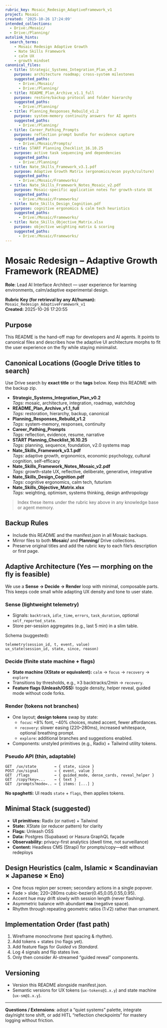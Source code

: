 ```yaml
---
rubric_key: Mosaic_Redesign_AdaptiveFramework_v1
project: Mosaic
created: '2025-10-26 17:24:09'
intended_collections:
  - Drive:/Mosaic/
  - Drive:/Planning/
autolink_hints:
  search_terms:
    - Mosaic Redesign Adaptive Growth
    - Nate Skills Framework
    - calm UX
    - growth mindset
canonical_files:
  - title: Strategic_Systems_Integration_Plan_v0.2
    purpose: architecture roadmap; cross-system milestones
    suggested_paths:
      - Drive:/Mosaic/
      - Drive:/Planning/
  - title: README_Plan_Archive_v1.1_full
    purpose: restore/backup protocol and folder hierarchy
    suggested_paths:
      - Drive:/Planning/
  - title: Planning_Responses_Rebuild_v1.2
    purpose: system-memory continuity answers for AI agents
    suggested_paths:
      - Drive:/Planning/
  - title: Career_Pathing_Prompts
    purpose: reflection prompt bundle for evidence capture
    suggested_paths:
      - Drive:/Mosaic/Prompts/
  - title: START Planning_Checklist_16.10.25
    purpose: active task sequencing and dependencies
    suggested_paths:
      - Drive:/Planning/
  - title: Nate_Skills_Framework_v3.1.pdf
    purpose: Adaptive Growth Matrix (ergonomics/econ psych/culture)
    suggested_paths:
      - Drive:/Mosaic/Frameworks/
  - title: Nate_Skills_Framework_Notes_Mosaic_v2.pdf
    purpose: Mosaic-specific application notes for growth-state UX
    suggested_paths:
      - Drive:/Mosaic/Frameworks/
  - title: Nate_Skills_Design_Cognition.pdf
    purpose: cognitive ergonomics & calm tech heuristics
    suggested_paths:
      - Drive:/Mosaic/Frameworks/
  - title: Nate_Skills_Objective_Matrix.xlsx
    purpose: objective weighting matrix & scoring
    suggested_paths:
      - Drive:/Mosaic/Frameworks/
---
```

# Mosaic Redesign – Adaptive Growth Framework (README)
**Role**: Lead AI Interface Architect — user experience for learning environments, calm/adaptive experimental design.

**Rubric Key (for retrieval by any AI/human):** `Mosaic_Redesign_AdaptiveFramework_v1`  
**Created:** 2025-10-26 17:20:55

## Purpose
This README is the hand-off map for developers and AI agents. It points to canonical files and describes how the adaptive UI architecture morphs to fit the user experience on the fly while staying minimalist.

## Canonical Locations (Google Drive titles to search)
Use Drive search by **exact title** or the **tags** below. Keep this README with the backup zip.

- **Strategic_Systems_Integration_Plan_v0.2**  
  *Tags:* mosaic, architecture, integration, roadmap, watchdog
- **README_Plan_Archive_v1.1_full**  
  *Tags:* restoration, hierarchy, backup, canonical
- **Planning_Responses_Rebuild_v1.2**  
  *Tags:* system-memory, responses, continuity
- **Career_Pathing_Prompts**  
  *Tags:* reflection, evidence, resume, narrative
- **START Planning_Checklist_16.10.25**  
  *Tags:* planning, sequence, foundation, v2.0 systems map
- **Nate_Skills_Framework_v3.1.pdf**  
  *Tags:* adaptive growth, ergonomics, economic psychology, cultural cognition, self-efficacy
- **Nate_Skills_Framework_Notes_Mosaic_v2.pdf**  
  *Tags:* growth-state UX, reflective, deliberate, generative, integrative
- **Nate_Skills_Design_Cognition.pdf**  
  *Tags:* cognitive ergonomics, calm tech, futurism
- **Nate_Skills_Objective_Matrix.xlsx**  
  *Tags:* weighting, optimism, systems thinking, design anthropology

> Index these items under the rubric key above in any knowledge base or agent memory.

## Backup Rules
- Include this README and the manifest.json in all Mosaic backups.
- Mirror files to both **Mosaic/** and **Planning/** Drive collections.
- Preserve original titles and add the rubric key to each file’s description or first page.

## Adaptive Architecture (Yes — morphing on the fly is feasible)
We use a **Sense → Decide → Render** loop with minimal, composable parts. This keeps code small while adapting UX density and tone to user state.

### Sense (lightweight telemetry)
- Signals: `backtrack`, `idle_time`, `errors`, `task_duration`, optional `self_reported_state`.
- Store per-session aggregates (e.g., last 5 min) in a slim table.

Schema (suggested):

```
telemetry(session_id, t, event, value)
ux_state(session_id, state, since, reason)
```

### Decide (finite state machine + flags)
- **State machine (XState or equivalent):** `calm` → `focus` → `recovery` → `explore`  
- Transitions by thresholds, e.g., ≥3 backtracks/2min → `recovery`.
- **Feature flags (Unleash/OSS):** toggle density, helper reveal, guided mode without code forks.

### Render (tokens not branches)
- One layout; **design tokens** swap by state:
  - `focus`: +8% font, −40% choices, muted accent, fewer affordances.
  - `recovery`: slower easing (220–280ms), increased whitespace, optional breathing prompt.
  - `explore`: additional branches and suggestions enabled.
- Components: unstyled primitives (e.g., Radix) + Tailwind utility tokens.

### Pseudo API (thin, adaptable)
```
GET  /ux/state        → { state, since }
POST /ux/signal       → { event, value }
GET  /flags           → { guided_mode, dense_cards, reveal_helper }
GET  /copy?key=...    → { text }
GET  /prompts?mode=.. → { items: [...] }
```
**No spaghetti:** UI reads `state` + `flags`, then applies tokens.

## Minimal Stack (suggested)
- **UI primitives:** Radix (or native) + Tailwind
- **State:** XState (or reducer pattern) for clarity
- **Flags:** Unleash OSS
- **Data:** Postgres (Supabase) or Hasura GraphQL façade
- **Observability:** privacy-first analytics (dwell time, not surveillance)
- **Content:** Headless CMS (Strapi) for prompts/copy—edit without redeploys

## Design Heuristics (calm, Islamic × Scandinavian × Japanese × Eno)
- One focus region per screen; secondary actions in a single popover.
- Fade > slide; 220–280ms cubic-bezier(0.45,0.05,0.55,0.95).
- Accent hue may drift slowly with session length (never flashing).
- Asymmetric balance with abundant **ma** (negative space).
- Rhythm through repeating geometric ratios (1:√2) rather than ornament.

## Implementation Order (fast path)
1. Wireframe monochrome (test spacing & rhythm).  
2. Add tokens + states (no flags yet).  
3. Add feature flags for *Guided vs Standard*.  
4. Log 4 signals and flip states live.  
5. Only then consider AI-streamed “guided reveal” components.

## Versioning
- Version this README alongside manifest.json.
- Semantic versions for UX tokens (`ux-tokens@1.x.y`) and state machine (`ux-sm@1.x.y`).

---
**Questions / Extensions**: adopt a “quiet systems” palette, integrate day/night tone shift, or add HITL “reflection checkpoints” for mastery logging without friction.



<!-- JSON-LD for agent auto-attach -->
<script type="application/ld+json">
{
  "@context": "https://schema.org",
  "@type": "CreativeWork",
  "name": "Mosaic Redesign \u2013 Adaptive Growth Framework README",
  "identifier": "Mosaic_Redesign_AdaptiveFramework_v1",
  "dateCreated": "2025-10-26 17:24:09",
  "about": [
    "Adaptive Growth Matrix",
    "Calm UX",
    "Ergonomics",
    "Economic Psychology",
    "Cultural Cognition",
    "Self\u2011Efficacy",
    "Futurism"
  ],
  "isPartOf": {
    "@type": "Dataset",
    "name": "Mosaic / Planning"
  },
  "keywords": [
    "Mosaic",
    "Nate Skills Framework",
    "UX state machine",
    "feature flags",
    "XState",
    "Unleash"
  ],
  "hasPart": [
    {
      "@type": "CreativeWork",
      "name": "Strategic_Systems_Integration_Plan_v0.2",
      "description": "architecture roadmap; cross-system milestones",
      "locationCreated": [
        "Drive:/Mosaic/",
        "Drive:/Planning/"
      ]
    },
    {
      "@type": "CreativeWork",
      "name": "README_Plan_Archive_v1.1_full",
      "description": "restore/backup protocol and folder hierarchy",
      "locationCreated": [
        "Drive:/Planning/"
      ]
    },
    {
      "@type": "CreativeWork",
      "name": "Planning_Responses_Rebuild_v1.2",
      "description": "system-memory continuity answers for AI agents",
      "locationCreated": [
        "Drive:/Planning/"
      ]
    },
    {
      "@type": "CreativeWork",
      "name": "Career_Pathing_Prompts",
      "description": "reflection prompt bundle for evidence capture",
      "locationCreated": [
        "Drive:/Mosaic/Prompts/"
      ]
    },
    {
      "@type": "CreativeWork",
      "name": "START Planning_Checklist_16.10.25",
      "description": "active task sequencing and dependencies",
      "locationCreated": [
        "Drive:/Planning/"
      ]
    },
    {
      "@type": "CreativeWork",
      "name": "Nate_Skills_Framework_v3.1.pdf",
      "description": "Adaptive Growth Matrix (ergonomics/econ psych/culture)",
      "locationCreated": [
        "Drive:/Mosaic/Frameworks/"
      ]
    },
    {
      "@type": "CreativeWork",
      "name": "Nate_Skills_Framework_Notes_Mosaic_v2.pdf",
      "description": "Mosaic-specific application notes for growth-state UX",
      "locationCreated": [
        "Drive:/Mosaic/Frameworks/"
      ]
    },
    {
      "@type": "CreativeWork",
      "name": "Nate_Skills_Design_Cognition.pdf",
      "description": "cognitive ergonomics & calm tech heuristics",
      "locationCreated": [
        "Drive:/Mosaic/Frameworks/"
      ]
    },
    {
      "@type": "CreativeWork",
      "name": "Nate_Skills_Objective_Matrix.xlsx",
      "description": "objective weighting matrix & scoring",
      "locationCreated": [
        "Drive:/Mosaic/Frameworks/"
      ]
    }
  ]
}
</script>
